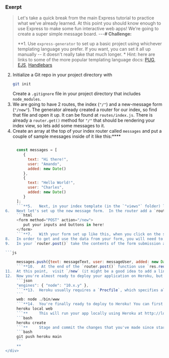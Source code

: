 ### Exerpt
>Let's take a quick break from the main Express tutorial to practice what we've already learned.  At this point you should know enough to use Express to make some fun interactive web apps! We're going to create a super simple message board.
---**# Challenge:**<div class="lesson-content__panel" markdown="1">**1.   Use `express-generator` to set up a basic project using whichever templating language you prefer. If you want, you can set it all up manually -- it doesn't really take that much longer.
     * Hint: here are links to some of the more popular templating language docs: [PUG](https://pugjs.org/api/getting-started.html), [EJS](https://ejs.co/#docs), [Handlebars](https://handlebarsjs.com/guide/)
2.  Initialize a Git repo in your project directory with       
     ```bash
     git init
     ```
     Create a `.gitignore` file in your project directory that includes `node_modules`.  
3.   We are going to have 2 routes, the index (`"/"`) and a new-message form (`"/new"`). The generator already created a router for our index, so find that file and open it up.  It can be found at `routes/index.js`. There is already a `router.get()` method for `"/"` that should be rendering your index view, so lets add some messages to it.
4.   Create an array at the top of your index router called `messages` and put a couple of sample messages inside of it like this:****
     
```js

     const messages = [
        {
          text: "Hi there!",
          user: "Amando",
          added: new Date()
        },
        {
          text: "Hello World!",
          user: "Charles",
          added: new Date()
        }
     ];
     ```**5.   Next, in your index template (in the `"views"` folder) loop through the messages array using whichever templating language you selected and for each one, display the user, text and the date the message was added. Don't forget to make your messages available to your template by including it in the res.render 'locals' object (e.g. `res.render('index', { title: "Mini Messageboard", messages: messages })`).
6.   Next let's set up the new message form.  In the router add a `router.get()` for the `"/new"` route and point it to a template named `"form"`. In the views directory create your `form` template. Add a heading, 2 inputs (one for the author's name and one for the message text) and a submit button. To have the form make a network request you will need to define it with both a method and an action like so:****
     ```html
     <form method="POST" action="/new">
        put your inputs and buttons in here!
     </form>
     ```**7.   With your form set up like this, when you click on the submit button it should send a POST request to the url specified by the action attribute, so go back to your index router and add a `router.post()` for `"/new"`.
8.   In order to get and use the data from your form, you will need to access the contents of your form inside `router.post()` as an object called `req.body`. The individual fields inside the body object are named according to the `name` attribute on your inputs (the value of `<input name="messageText">` will show up as `req.body.messageText` inside the `router.post` function).
9.   In your `router.post()` take the contents of the form submission and push them into the messages array as an object that looks something like this:****
     
```js

     messages.push({text: messageText, user: messageUser, added: new Date()});
     ```**10.   At the end of the `router.post()` function use `res.redirect('/')` to send users back to the index page after submitting a new message.
11.  At this point,  visit `/new` (it might be a good idea to add a link to that route on your index page), fill out the form, submit it and then see it show up on the index page!
12.  Now you're almost ready to deploy your application on Heroku, but before doing that, you need to modify a few things just to make life easier for your deployment. First, you need to specify the exact version of Node that you're using in your `package.json` file; if you don't remember the version number, just find it using `node -v`. Then, add it to your `package.json` file, so that it will look similar to this:****
     ```json
     "engines": { "node": "10.x.y" },
     ```**13.  Heroku usually requires a `Procfile`, which specifies all the commands that need to run on startup. With node.js, this file isn't obligatory since Heroku searches in the `package.json` file for a start script which is already defined in your app, but it's still good practice to add it to your project. Create it in your root directory, and add this single line to it:****
     ```
     web: node ./bin/www
     ```**14.  You're finally ready to deploy to Heroku! You can first try it on local, using **     ```bash
     heroku local web
     ```**     This will run your app locally using Heroku at http://localhost:5000/. Test it, and if everything works fine, you can finally create it:****
     ```bash  
     heroku create
     ```**     Stage and commit the changes that you've made since starting this project, and then push it to your Heroku repository with:****
     ```bash  
     git push heroku main
     ```
     **
</div>
